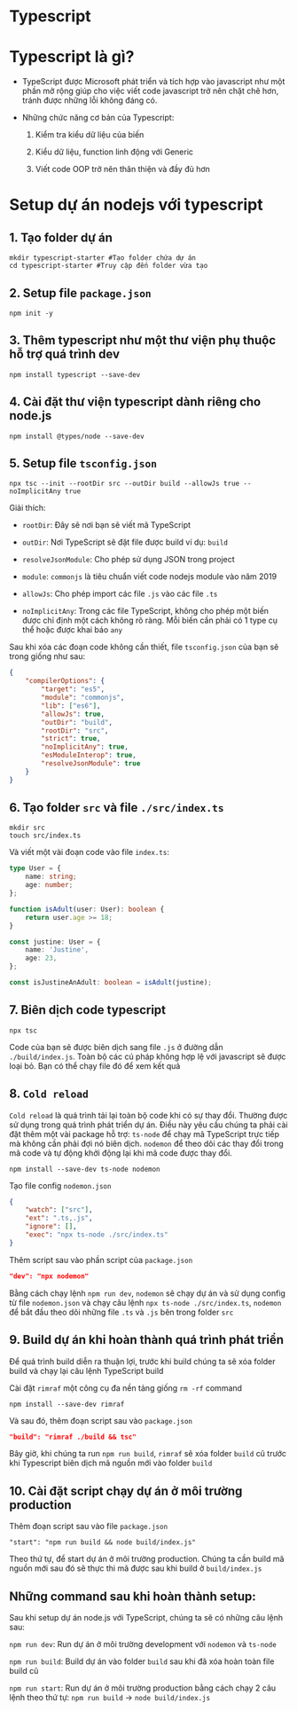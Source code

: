 # Typescript

# Typescript là gì?

- TypeScript được Microsoft phát triển và tích hợp vào javascript như một phần mở rộng giúp cho việc viết code javascript trở nên chặt chẽ hơn, tránh được những lỗi không đáng có.

- Những chức năng cơ bản của Typescript:

    1. Kiểm tra kiểu dữ liệu của biến

    2. Kiểu dữ liệu, function linh động với Generic

    3. Viết code OOP trở nên thân thiện và đầy đủ hơn


# Setup dự án nodejs với typescript

## 1. Tạo folder dự án 

```shell
mkdir typescript-starter #Tạo folder chứa dự án
cd typescript-starter #Truy cập đến folder vừa tạo
```

## 2. Setup file `package.json`

```shell
npm init -y
```
## 3. Thêm typescript như một thư viện phụ thuộc hỗ trợ quá trình dev

```shell
npm install typescript --save-dev
```

## 4. Cài đặt thư viện typescript dành riêng cho node.js
```shell
npm install @types/node --save-dev
```

## 5. Setup file `tsconfig.json`

```shell
npx tsc --init --rootDir src --outDir build --allowJs true --noImplicitAny true
```

Giải thích:

- `rootDir`: Đây sẽ nơi bạn sẽ viết mã TypeScript

- `outDir`: Nơi TypeScript sẽ đặt file được build ví dụ: `build`

- `resolveJsonModule`: Cho phép sử dụng JSON trong project

- `module`: `commonjs` là tiêu chuẩn viết code nodejs module vào năm 2019

- `allowJs`: Cho phép import các file `.js` vào các file `.ts`

- `noImplicitAny`: Trong các file TypeScript, không cho phép một biến được chỉ định một cách không rõ ràng. Mỗi biến cần phải có 1 type cụ thể hoặc được khai báo `any`

Sau khi xóa các đoạn code không cần thiết, file `tsconfig.json` của bạn sẽ trong giống như sau:

```json
{
    "compilerOptions": {
        "target": "es5",                          
        "module": "commonjs",                    
        "lib": ["es6"],                     
        "allowJs": true,
        "outDir": "build",                          
        "rootDir": "src",
        "strict": true,         
        "noImplicitAny": true,
        "esModuleInterop": true,
        "resolveJsonModule": true
    }
}
``` 

## 6. Tạo folder `src` và file `./src/index.ts`

```shell
mkdir src
touch src/index.ts
```
Và viết một vài đoạn code vào file `index.ts`:

```typescript
type User = {
    name: string;
    age: number;
};

function isAdult(user: User): boolean {
    return user.age >= 18;
}

const justine: User = {
    name: 'Justine',
    age: 23,
};

const isJustineAnAdult: boolean = isAdult(justine);
```
## 7. Biên dịch code typescript

```shell
npx tsc
```
Code của bạn sẽ được biên dịch sang file `.js` ở đường dẫn `./build/index.js`. Toàn bộ các cú pháp không hợp lệ với javascript sẽ được loại bỏ. Bạn có thể chạy file đó để xem kết quả

## 8. `Cold reload`

`Cold reload` là quá trình tải lại toàn bộ code khi có sự thay đổi. Thường được sử dụng trong quá trình phát triển dự án. Điều này yêu cầu chúng ta phải cài đặt thêm một vài package hỗ trợ: `ts-node` để chạy mã TypeScript trực tiếp mà không cần phải đợi nó biên dịch. `nodemon` để theo dõi các thay đổi trong mã code và tự động khởi động lại khi mã code được thay đổi.

```shell
npm install --save-dev ts-node nodemon
```

Tạo file config `nodemon.json`

```json
{
    "watch": ["src"],
    "ext": ".ts,.js",
    "ignore": [],
    "exec": "npx ts-node ./src/index.ts"
}
```

Thêm script sau vào phần script của `package.json`

```json
"dev": "npx nodemon"
```

Bằng cách chạy lệnh `npm run dev`, `nodemon` sẽ chạy dự án và sử dụng config từ file `nodemon.json` và chạy câu lệnh `npx ts-node ./src/index.ts`, `nodemon` để bắt đầu theo dõi những file `.ts` và `.js` bên trong folder `src` 

## 9. Build dự án khi hoàn thành quá trình phát triển

Để quá trình build diễn ra thuận lợi, trước khi build chúng ta sẽ xóa folder build và chạy lại câu lệnh TypeScript build

Cài đặt `rimraf` một công cụ đa nền tảng giống `rm -rf` command

```shell
npm install --save-dev rimraf
```

Và sau đó, thêm đoạn script sau vào `package.json`

```json
"build": "rimraf ./build && tsc"
```

Bây giờ, khi chúng ta run `npm run build`, `rimraf` sẽ xóa folder `build` cũ trước khi Typescript biên dịch mã nguồn mới vào folder `build`

## 10. Cài đặt script chạy dự án ở môi trường production

Thêm đoạn script sau vào file `package.json`

```shell
"start": "npm run build && node build/index.js"
```

Theo thứ tự, để start dự án ở môi trường production. Chúng ta cần build mã nguồn mới sau đó sẽ thực thi mã được sau khi build ở `build/index.js`

## Những command sau khi hoàn thành setup:

Sau khi setup dự án node.js với TypeScript, chúng ta sẽ có những câu lệnh sau:

`npm run dev`: Run dự án ở môi trường development với `nodemon` và `ts-node`

`npm run build`: Build dự án vào folder `build` sau khi đã xóa hoàn toàn file build cũ

`npm run start`: Run dự án ở môi trường production bằng cách chạy 2 câu lệnh theo thứ tự: `npm run build` -> `node build/index.js`